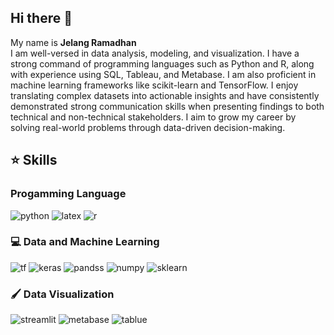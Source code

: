 ## Hi there 👋
My name is **Jelang Ramadhan** <br>
I am well-versed in data analysis, modeling, and visualization. I have a strong command of programming languages such as Python and R, along with experience using SQL, Tableau, and Metabase. I am also proficient in machine learning frameworks like scikit-learn and TensorFlow. I enjoy translating complex datasets into actionable insights and have consistently demonstrated strong communication skills when presenting findings to both technical and non-technical stakeholders. I aim to grow my career by solving real-world problems through data-driven decision-making.

## ⭐ Skills
### Progamming Language
![python](https://img.shields.io/badge/Python-FFD43B?style=for-the-badge&logo=python&logoColor=blue)
![latex](	https://img.shields.io/badge/LaTeX-47A141?style=for-the-badge&logo=LaTeX&logoColor=white)
![r](https://img.shields.io/badge/R-276DC3?style=for-the-badge&logo=r&logoColor=white)

### 💻 Data and Machine Learning
![tf](https://img.shields.io/badge/TensorFlow-FF6F00?style=for-the-badge&logo=TensorFlow&logoColor=white)
![keras](https://img.shields.io/badge/Keras-FF0000?style=for-the-badge&logo=keras&logoColor=white)
![pandss](https://img.shields.io/badge/Pandas-2C2D72?style=for-the-badge&logo=pandas&logoColor=white)
![numpy](https://img.shields.io/badge/Numpy-777BB4?style=for-the-badge&logo=numpy&logoColor=white)
![sklearn](https://img.shields.io/badge/scikit_learn-F7931E?style=for-the-badge&logo=scikit-learn&logoColor=white)

### 🖌️ Data Visualization
![streamlit](https://img.shields.io/badge/Streamlit-FF4B4B?style=for-the-badge&logo=Streamlit&logoColor=white)
![metabase](https://img.shields.io/badge/Metabase-509EE3?style=for-the-badge&logo=metabase&logoColor=fff)
![tablue](https://img.shields.io/badge/Tableau-E97627?style=for-the-badge&logo=Tableau&logoColor=white)


<!--
**JelangR/JELANGR** is a ✨ _special_ ✨ repository because its `README.md` (this file) appears on your GitHub profile.

Here are some ideas to get you started:

- 🔭 I’m currently working on ...
- 🌱 I’m currently learning ...
- 👯 I’m looking to collaborate on ...
- 🤔 I’m looking for help with ...
- 💬 Ask me about ...
- 📫 How to reach me: ...
- 😄 Pronouns: ...
- ⚡ Fun fact: ...
-->
